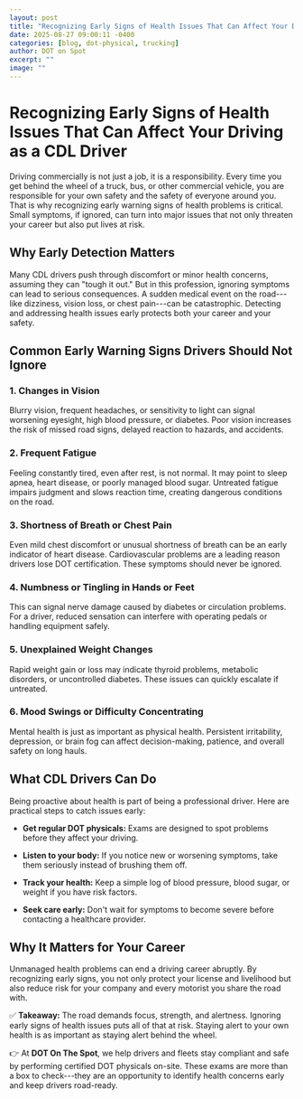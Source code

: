 ```yaml
---
layout: post
title: "Recognizing Early Signs of Health Issues That Can Affect Your Driving as a CDL Driver(1)"
date: 2025-08-27 09:00:11 -0400
categories: [blog, dot-physical, trucking]
author: DOT on Spot
excerpt: ""
image: ""
---
```


# **Recognizing Early Signs of Health Issues That Can Affect Your Driving as a CDL Driver**

Driving commercially is not just a job, it is a responsibility. Every time you get behind the wheel of a truck, bus, or other commercial vehicle, you are responsible for your own safety and the safety of everyone around you. That is why recognizing early warning signs of health problems is critical. Small symptoms, if ignored, can turn into major issues that not only threaten your career but also put lives at risk.

## **Why Early Detection Matters**

Many CDL drivers push through discomfort or minor health concerns, assuming they can "tough it out." But in this profession, ignoring symptoms can lead to serious consequences. A sudden medical event on the road---like dizziness, vision loss, or chest pain---can be catastrophic. Detecting and addressing health issues early protects both your career and your safety.

## **Common Early Warning Signs Drivers Should Not Ignore**

### **1. Changes in Vision**

Blurry vision, frequent headaches, or sensitivity to light can signal worsening eyesight, high blood pressure, or diabetes. Poor vision increases the risk of missed road signs, delayed reaction to hazards, and accidents.

### **2. Frequent Fatigue**

Feeling constantly tired, even after rest, is not normal. It may point to sleep apnea, heart disease, or poorly managed blood sugar. Untreated fatigue impairs judgment and slows reaction time, creating dangerous conditions on the road.

### **3. Shortness of Breath or Chest Pain**

Even mild chest discomfort or unusual shortness of breath can be an early indicator of heart disease. Cardiovascular problems are a leading reason drivers lose DOT certification. These symptoms should never be ignored.

### **4. Numbness or Tingling in Hands or Feet**

This can signal nerve damage caused by diabetes or circulation problems. For a driver, reduced sensation can interfere with operating pedals or handling equipment safely.

### **5. Unexplained Weight Changes**

Rapid weight gain or loss may indicate thyroid problems, metabolic disorders, or uncontrolled diabetes. These issues can quickly escalate if untreated.

### **6. Mood Swings or Difficulty Concentrating**

Mental health is just as important as physical health. Persistent irritability, depression, or brain fog can affect decision-making, patience, and overall safety on long hauls.

## **What CDL Drivers Can Do**

Being proactive about health is part of being a professional driver. Here are practical steps to catch issues early:

-   **Get regular DOT physicals:** Exams are designed to spot problems before they affect your driving.

-   **Listen to your body:** If you notice new or worsening symptoms, take them seriously instead of brushing them off.

-   **Track your health:** Keep a simple log of blood pressure, blood sugar, or weight if you have risk factors.

-   **Seek care early:** Don't wait for symptoms to become severe before contacting a healthcare provider.

## **Why It Matters for Your Career**

Unmanaged health problems can end a driving career abruptly. By recognizing early signs, you not only protect your license and livelihood but also reduce risk for your company and every motorist you share the road with.

✅ **Takeaway:** The road demands focus, strength, and alertness. Ignoring early signs of health issues puts all of that at risk. Staying alert to your own health is as important as staying alert behind the wheel.

👉 At **DOT On The Spot**, we help drivers and fleets stay compliant and safe by performing certified DOT physicals on-site. These exams are more than a box to check---they are an opportunity to identify health concerns early and keep drivers road-ready.
